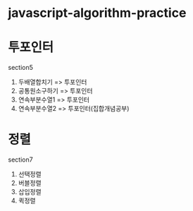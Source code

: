 # javascript-algorithm-practice

# 투포인터

section5

1. 두배열합치기 => 투포인터
2. 공통원소구하기 => 투포인터
3. 연속부분수열1 => 투포인터
4. 연속부분수열2 => 투포인터(집합개념공부)

# 정렬

section7

1. 선택정렬
2. 버블정렬
3. 삽입정렬
4. 퀵정렬
